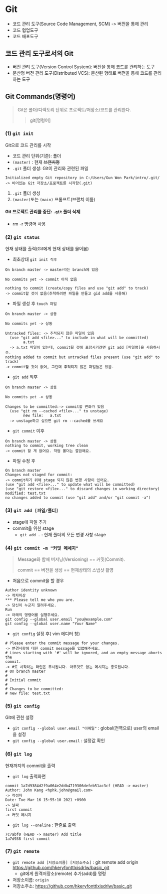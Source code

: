 # Git
- 코드 관리 도구(Source Code Management, SCM) -> 버전을 통해 관리
- 코드 협업도구
- 코드 배포도구

## 코드 관리 도구로서의 Git
- 버전 관리 도구(Version Control System): 버전을 통해 코드를 관리하는 도구
- 분산형 버전 관리 도구(Distributed VCS): 분산된 형태로 버전을 통해 코드를 관리하는 도구

## Git Commands(명령어)
> Git은 폴더/디렉토리 단위로 프로젝트/저장소/코드를 관리한다.
>> git[명령어]

### (1) `git init`
Git으로 코드 관리를 시작
- 코드 관리 단위(기준): 폴더
- `(master)` : 현재 ~~브랜치명~~
- `.git` 폴더 생성: Git이 관리와 관련된 파일

```
Initialized empty Git repository in C:/Users/Gun Won Park/intro/.git/
-> 비어있는 Git 저장소/프로젝트를 시작함(.git)
```

1. `.git` 폴더 생성
2. `(master)`또는 `(main)` 프롬프트(브랜치 이름)

#### Git 프로젝트 관리를 중단: `.git` 폴더 삭제
- rm -r 명령어 사용

### (2) `git status`
현재 상태를 출력(Git에게 현재 상태를 물어봄)

- 최초상태 `git init 직후`
```
On branch master -> master라는 branch에 있음

No commits yet -> commit 아직 없음

nothing to commit (create/copy files and use "git add" to track)
-> commit할 것이 없음(추척하려면 파일을 만들고 gid add를 사용해)

```

- 파일 생성 후 `touch 파일`
```
On branch master -> 상동

No commits yet -> 상동

Untracked files: -> 추적되지 않은 파일이 있음
  (use "git add <file>..." to include in what will be committed)
        a.txt
  -> a.txt 파일이 있는데, commit될 것에 포함시키려면 git add [파일명]을 사용하시오.
nothing added to commit but untracked files present (use "git add" to track)
-> commit할 것이 없어, 그런데 추적되지 않은 파일들은 있음.

```
- `git add` 직후

```
On branch master -> 상동

No commits yet -> 상동

Changes to be committed:-> commit할 변화가 있음
  (use "git rm --cached <file>..." to unstage)
        new file:   a.txt
  -> unstage하고 싶으면 git rm --cached를 쓰세요
```

- `git commit` 이후
```
On branch master -> 상동
nothing to commit, working tree clean
-> commit 할 게 없어요. 작업 폴더는 깔끔해요.
```
- 파일 수정 후
```
On branch master
Changes not staged for commit:
-> commit하기 위해 stage 되지 않은 변경 사항이 있어요.
(use "git add <file>..." to update what will be committed)
(use "git restore <file>..." to discard changes in working directory)
modified: test.txt
no changes added to commit (use "git add" and/or "git commit -a")
```

### (3) `git add [파일/폴더]`
- stage에 파일 추가
- commit을 위한 stage
  - `git add .` : 현재 폴더의 모든 변경 사항 stage

### (4) `git commit -m "커밋 메세지"`
> Message와 함께 버저닝(Versioning) == 커밋(Commit). 
> 
> commit == 버전을 생성 == 현재상태의 스냅샷 촬영

- 처음으로 commit을 할 경우
```
Author identity unknown
-> 작자미상
*** Please tell me who you are.
-> 당신이 누군지 알려주세요.
Run
-> 아래의 명령어를 실행주세요.
git config --global user.email "you@example.com"
git config --global user.name "Your Name"
```

- `git config` 설정 후( vim 에디터 창)
```
# Please enter the commit message for your changes.
-> 변경사항에 대한 commit message를 입렵해주세요.
# Lines starting with '#' will be ignored, and an empty message aborts the
commit.
-> #로 시작하는 라인은 무시됩니다. 아무것도 없는 메시지는 종료됩니다.
# On branch master
#
# Initial commit
#
# Changes to be committed:
# new file: test.txt
```

### (5) `git config`
Git에 관한 설정
- `git config --global user.email "이메일"` : global(전역으로) user의 email을 설정
- `git config --global user.email` : 설정값 확인

### (6) `git log`
현재까지의 commit을 출력
- `git log` 출력화면
```
commit 1a7d9384d2f9a064e2ddb4719306defeb51ac3cf (HEAD -> master)
Author: John Kang <hphk.john@gmail.com>
-> 작성자
Date: Tue Mar 16 15:55:10 2021 +0900
-> 날짜
first commit
-> 커밋 메시지
```
- `git log --oneline` : 한줄로 출력
```
7c7abf0 (HEAD -> master) Add title
1a7d938 first commit
```

### (7) `git remote`
- `git remote add [저장소이름] [저장소주소]` : git remote add origin https://github.com/hkeryfonttlxisdrlw/basic_git
  - git에게 원격저장소(remote) 추가(add)를 명령
- 저장소이름: `origin`
- 저장소주소: https://github.com/hkeryfonttlxisdrlw/basic_git
